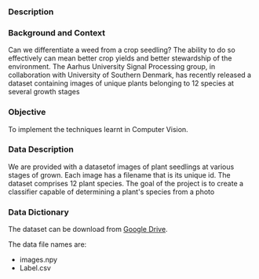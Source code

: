 ### Description
### Background and Context
Can we differentiate a weed from a crop seedling? The ability to do so effectively can mean better crop yields and better stewardship of the environment. The Aarhus University Signal Processing group, in collaboration with University of Southern Denmark, has recently released a dataset containing images of unique plants belonging to 12 species at several growth stages

### Objective
To implement the techniques learnt in Computer Vision.

### Data Description
We are provided with a datasetof images of plant seedlings at various stages of grown. Each image has a filename that is its unique id. The dataset comprises 12 plant species. The goal of the project is to create a classifier capable of determining a plant's species from a photo

### Data Dictionary
The dataset can be download from [Google Drive](https://drive.google.com/drive/folders/17h_FCrpOVaJFUbRwcxWa1QtWC-Z2pJcp?usp=sharing).

The data file names are:

* images.npy
* Label.csv
